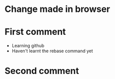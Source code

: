 # Change made in browser

# First comment
- Learning github
- Haven't learnt the rebase command yet
  
# Second comment
